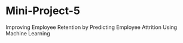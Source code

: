 # Mini-Project-5
Improving Employee Retention by Predicting Employee Attrition Using Machine Learning
